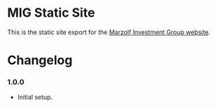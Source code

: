# MIG Static Site
This is the static site export for the [Marzolf Investment Group website](https://marzolfinvestmentgroup.com).

# Changelog

### 1.0.0 ###
* Initial setup.

